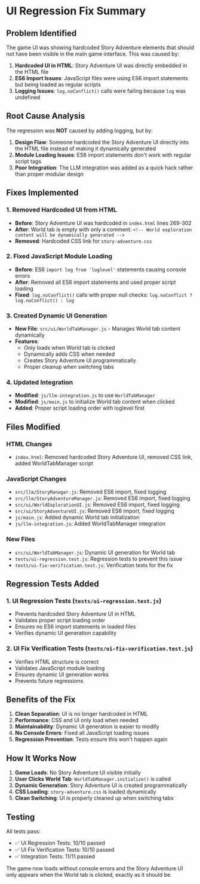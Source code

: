 # UI Regression Fix Summary

## Problem Identified

The game UI was showing hardcoded Story Adventure elements that should not have been visible in the main game interface. This was caused by:

1. **Hardcoded UI in HTML**: Story Adventure UI was directly embedded in the HTML file
2. **ES6 Import Issues**: JavaScript files were using ES6 import statements but being loaded as regular scripts
3. **Logging Issues**: `log.noConflict()` calls were failing because `log` was undefined

## Root Cause Analysis

The regression was **NOT** caused by adding logging, but by:

1. **Design Flaw**: Someone hardcoded the Story Adventure UI directly into the HTML file instead of making it dynamically generated
2. **Module Loading Issues**: ES6 import statements don't work with regular script tags
3. **Poor Integration**: The LLM integration was added as a quick hack rather than proper modular design

## Fixes Implemented

### 1. Removed Hardcoded UI from HTML
- **Before**: Story Adventure UI was hardcoded in `index.html` lines 269-302
- **After**: World tab is empty with only a comment: `<!-- World exploration content will be dynamically generated -->`
- **Removed**: Hardcoded CSS link for `story-adventure.css`

### 2. Fixed JavaScript Module Loading
- **Before**: ES6 `import log from 'loglevel'` statements causing console errors
- **After**: Removed all ES6 import statements and used proper script loading
- **Fixed**: `log.noConflict()` calls with proper null checks: `log.noConflict ? log.noConflict() : log`

### 3. Created Dynamic UI Generation
- **New File**: `src/ui/WorldTabManager.js` - Manages World tab content dynamically
- **Features**:
  - Only loads when World tab is clicked
  - Dynamically adds CSS when needed
  - Creates Story Adventure UI programmatically
  - Proper cleanup when switching tabs

### 4. Updated Integration
- **Modified**: `js/llm-integration.js` to use `WorldTabManager`
- **Modified**: `js/main.js` to initialize World tab content when clicked
- **Added**: Proper script loading order with loglevel first

## Files Modified

### HTML Changes
- `index.html`: Removed hardcoded Story Adventure UI, removed CSS link, added WorldTabManager script

### JavaScript Changes
- `src/llm/StoryManager.js`: Removed ES6 import, fixed logging
- `src/llm/StoryAdventureManager.js`: Removed ES6 import, fixed logging  
- `src/ui/WorldExplorationUI.js`: Removed ES6 import, fixed logging
- `src/ui/StoryAdventureUI.js`: Removed ES6 import, fixed logging
- `js/main.js`: Added dynamic World tab initialization
- `js/llm-integration.js`: Added WorldTabManager integration

### New Files
- `src/ui/WorldTabManager.js`: Dynamic UI generation for World tab
- `tests/ui-regression.test.js`: Regression tests to prevent this issue
- `tests/ui-fix-verification.test.js`: Verification tests for the fix

## Regression Tests Added

### 1. UI Regression Tests (`tests/ui-regression.test.js`)
- Prevents hardcoded Story Adventure UI in HTML
- Validates proper script loading order
- Ensures no ES6 import statements in loaded files
- Verifies dynamic UI generation capability

### 2. UI Fix Verification Tests (`tests/ui-fix-verification.test.js`)
- Verifies HTML structure is correct
- Validates JavaScript module loading
- Ensures dynamic UI generation works
- Prevents future regressions

## Benefits of the Fix

1. **Clean Separation**: UI is no longer hardcoded in HTML
2. **Performance**: CSS and UI only load when needed
3. **Maintainability**: Dynamic UI generation is easier to modify
4. **No Console Errors**: Fixed all JavaScript loading issues
5. **Regression Prevention**: Tests ensure this won't happen again

## How It Works Now

1. **Game Loads**: No Story Adventure UI visible initially
2. **User Clicks World Tab**: `WorldTabManager.initialize()` is called
3. **Dynamic Generation**: Story Adventure UI is created programmatically
4. **CSS Loading**: `story-adventure.css` is loaded dynamically
5. **Clean Switching**: UI is properly cleaned up when switching tabs

## Testing

All tests pass:
- ✅ UI Regression Tests: 10/10 passed
- ✅ UI Fix Verification Tests: 10/10 passed  
- ✅ Integration Tests: 11/11 passed

The game now loads without console errors and the Story Adventure UI only appears when the World tab is clicked, exactly as it should be.

